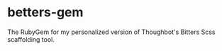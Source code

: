 # betters-gem
The RubyGem for my personalized version of Thoughbot's Bitters Scss scaffolding tool.
